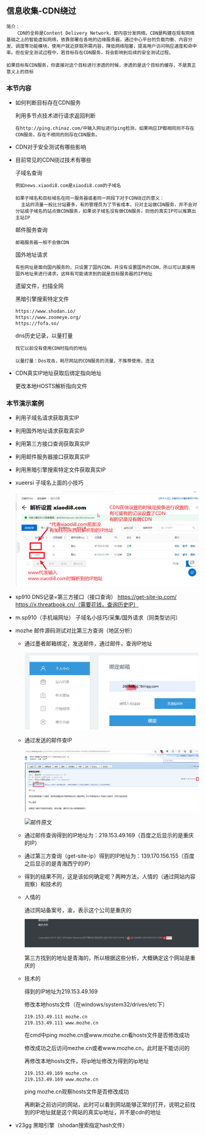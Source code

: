 ## 信息收集-CDN绕过

```
简介：
	CDN的全称是Content Delivery Network，即内容分发网络。CDN是构建在现有网络基础之上的智能虚拟网络，依靠部署在各地的边缘服务器，通过中心平台的负载均衡、内容分发、调度等功能模块，使用户就近获取所需内容，降低网络阻塞，提高用户访问响应速度和命中率。但在安全测试过程中，若目标存在CDN服务，将会影响到后续的安全测试过程。
	
如果目标有CDN服务，你直接对这个目标进行渗透的时候，渗透的是这个目标的缓存，不是真正意义上的目标
```



### 本节内容

- 如何判断目标存在CDN服务

  利用多节点技术进行请求返回判断

  ```
  在http://ping.chinaz.com/中输入网址进行ping检测，如果响应IP都相同则不存在CDN服务，存在不相同的则存在CDN服务。 
  ```

- CDN对于安全测试有哪些影响

- 目前常见的CDN绕过技术有哪些

  子域名查询

  ```
  例如news.xiaodi8.com是xiaodi8.com的子域名
  
  如果子域名和目标域名在同一服务器或者同一网段下对于CDN绕过的意义：
  	主站的流量一般比分站要多，有的管理员为了节省成本，只对主站做CDN服务，并不会对分站或子域名的站点做CDN服务，如果说子域名没有做CDN服务，则他的真实IP可以推算出主站IP
  ```

  邮件服务查询

  ```
  邮箱服务器一般不会做CDN
  ```

  国外地址请求

  ```
  有些网址是面向国内服务的，只设置了国内CDN，并没有设置国外的CDN，所以可以直接用国外地址来进行请求，这样有可能请求到的就是目标服务器的IP地址
  ```

  遗留文件，扫描全网

  黑暗引擎搜索特定文件

  ```
  https://www.shodan.io/
  https://www.zoomeye.org/
  https://fofa.so/
  ```

  dns历史记录，以量打量

  ```
  找它以前没有使用CDN时指向的地址
  
  以量打量：Dos攻击，耗尽网站的CDN服务的流量，不推荐使用，违法
  ```

  

- CDN真实IP地址获取后绑定指向地址

  更改本地HOSTS解析指向文件



### 本节演示案例

- 利用子域名请求获取真实IP

- 利用国外地址请求获取真实IP

- 利用第三方接口查询获取真实IP

- 利用邮件服务器接口获取真实IP

- 利用黑暗引擎搜索特定文件获取真实IP



- xueersi 	子域名上面的小技巧

  ![域名CDN设置](imgs\域名CDN设置.png)

- sp910 		DNS记录=第三方接口（接口查询）
    	https://get-site-ip.com/
    	https://x.threatbook.cn/（需要花钱，查询历史IP）
    	

- m.sp910（手机端网址）		子域名小技巧/采集/国外请求（同类型访问）

- mozhe		邮件源码测试对比第三方查询（地区分析）

    - 通过墨者邮箱绑定，发送邮件，通过邮件，查询IP地址

      ![墨者邮箱](imgs\墨者邮箱.png)

    - 通过发送的邮件查IP

      ![通过邮件查IP](imgs\通过邮件查IP.png)

      ![邮件原文](C:\Users\26554\Desktop\xiaodi-master\02.Information_Collection\02.CDN_bypass\imgs\邮件原文.png)

    - 通过邮件查询得到的IP地址为：219.153.49.169（百度之后显示的是重庆的IP）

    - 通过第三方查询（get-site-ip）得到的IP地址为：139.170.156.155（百度之后显示的是青海西宁的IP）

    - 得到的结果不同，这是该如何确定呢？两种方法，人情的（通过网站内容观察）和技术的

    - 人情的

      通过网站备案号，渝，表示这个公司是重庆的

      ![墨者网站详情1](imgs\墨者网站详情1.png)

      第三方找到的地址是青海的，所以根据这些分析，大概确定这个网站是重庆的

    - 技术的

      得到的IP地址为219.153.49.169
      
      修改本地hosts文件（在windows/system32/drives/etc下）
      
      ```
      219.153.49.111 mozhe.cn
      219.153.49.111 www.mozhe.cn
      ```
      
      在cmd中ping mozhe.cn或www.mozhe.cn看hosts文件是否修改成功
      
      修改成功之后访问mezhe.cn或者www.mozhe.cn，此时是不能访问的
      
      再修改本地hosts文件，将ip地址修改为得到的ip地址
      
      ```
      219.153.49.169 mozhe.cn
      219.153.49.169 www.mozhe.cn
      ```
      
      ping mozhe.cn观察hosts文件是否修改成功
      
      再刷新之前访问的网站，此时可以看到网站能够正常的打开，说明之前找到的IP地址就是这个网站的真实ip地址，并不是cdn的地址
      
      
      

- v23gg		黑暗引擎（shodan搜索指定hash文件）





  